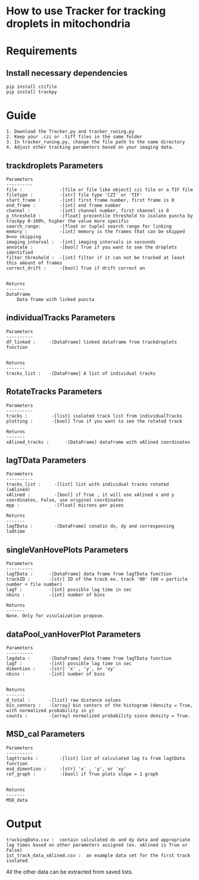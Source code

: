 # How to use Tracker for tracking droplets in mitochondria

# Requirements 
## Install necessary dependencies 
    pip install czifile
    pip install trackpy

# Guide
    1. Download the Tracker.py and tracker_runing.py   
    2. Keep your .czi or .tiff files in the same folder   
    3. In tracker_runing.py, change the file path to the same directory 
    4. Adjust other tracking parameters based on your imaging data.  

## trackdroplets Parameters 
        
    Parameters
    ----------
    file :              -[file or file like object] czi file or a TIF file
    filetype :          -[str] file type 'CZI' or 'TIF' 
    start_frame :       -[int] first frame number, first frame is 0
    end_frame :         -[int] end frame number
    channel :           -[int] channel number, first channel is 0        
    p_threshold :       -[float] precentile threshold to isolate puncta by trackpy 0-100%, higher the value more specific
    search_range:       -[float or tuple] search range for linking   
    memory :            -[int] memory is the frames that can be skipped 0=no skipping     
    imaging_interval :  -[int] imaging intervals in secounds     
    annotate :          -[bool] True if you want to see the droplets identified      
    filter_threshold :  -[int] filter if it can not be tracked at least this amount of frames    
    correct_drift :     -[bool] True if drift correct on
        

    Returns
    -------
    DataFrame
        Data frame with linked puncta
## individualTracks Parameters 
    Parameters
    ----------
    df_linked :     -[DataFrame] linked dataframe from trackdroplets function
    
            
    Returns
    -------
    tracks_list :   -[DataFrame] A list of individual tracks 

## RotateTracks Parameters
    Parameters
    ----------
    tracks :         -[list] isolated track list from individualTracks       
    plotting :       -[bool] True if you want to see the rotated track
               
    Returns
    -------
    xAlined_tracks :      -[DataFrame] dataframe with xAlined coordinates
## lagTData Parameters  
    Parameters
    ----------
    tracks_list :     -[list] list with individual tracks rotated (xAlined)
    xAlined :         -[bool] if True , it will use xAlined x and y coordinates, False, use original coordinates
    mpp :             -[float] microns per pixes

    Returns
    -------
    lagTData :        -[DataFrame] conatin dx, dy and corresponsing ladtime

## singleVanHovePlots Parameters
    Parameters
    ----------
    lagTData :      -[DataFrame] data frame from lagTData function
    trackID :       -[str] ID of the track ex. track '00' (00 = particle number + file number)
    lagT :          -[int] possible lag time in sec
    nbins :         -[int] number of bins 
   
    Returns
    -------
    None. Only for visulaization propose. 

## dataPool_vanHoverPlot Parameters
    Parameters
    ----------
    lagdata :       -[DataFrame] data frame from lagTData function
    lagT :          -[int] possible lag time in sec
    dimention :     -[str] 'x' , 'y', or 'xy'
    nbins :         -[int] number of bins 
       

    Returns
    -------
    d_total :       -[list] raw distance values  
    bin_centers :   -[array] bin centers of the histogram (density = True, with normalized probability in y)
    counts :        -[array] normalized probability since density = True.


## MSD_cal Parameters 
    Parameters
    ----------
    lagttracks :        -[list] list of calculated lag ts from lagtData function 
    msd_dimention :     -[str] 'x' , 'y', or 'xy'
    ref_graph :         -[bool] if True plots slope = 1 graph
        
    
    Returns
    -------
    MSD_data 



# Output
    trackingData.csv :  contain calculated dx and dy data and appropriate lag times based on other parameters assigned (ex. xAlined is True or False)   
    1st_track_data_xAlined.csv :  an example data set for the first track isolated   

All the other data can be extracted from saved lists.
